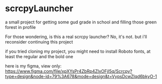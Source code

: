 # scrcpyLauncher
a small project for getting some gud grade in school and filling those green forest in profile

For those wondering, is this a real scrcpy launcher? No, it's not. but i'll reconsider continuing this project

if you tried cloning my project, you might need to install Roboto fonts, at least the regular and the bold one

here is my figma, view only: https://www.figma.com/file/xpXYsPr4ZbRp4ZIxOFjI5q/Scrcpy?type=design&node-id=79%3A678&mode=design&t=VypsDcwZlqd6bkyO-1
